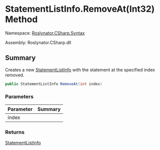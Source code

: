 # StatementListInfo\.RemoveAt\(Int32\) Method

Namespace: [Roslynator.CSharp.Syntax](../../README.md)

Assembly: Roslynator\.CSharp\.dll

## Summary

Creates a new [StatementListInfo](../README.md) with the statement at the specified index removed\.

```csharp
public StatementListInfo RemoveAt(int index)
```

### Parameters

| Parameter | Summary |
| --------- | ------- |
| index | |

### Returns

[StatementListInfo](../README.md)


